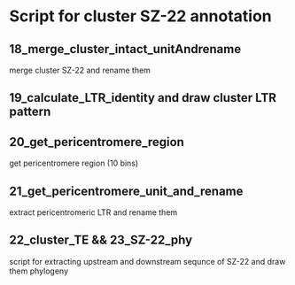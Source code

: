 # Script for cluster SZ-22 annotation
  
## 18_merge_cluster_intact_unitAndrename  
merge cluster SZ-22 and rename them  
  
## 19_calculate_LTR_identity and draw cluster LTR pattern  
    
## 20_get_pericentromere_region  
get pericentromere region (10 bins)

## 21_get_pericentromere_unit_and_rename  
extract pericentromeric LTR and rename them
  
## 22_cluster_TE  && 23_SZ-22_phy  
script for extracting upstream and downstream sequnce of SZ-22 and draw them phylogeny 
